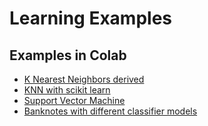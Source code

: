 # Learning Examples

## Examples in Colab

- [K Nearest Neighbors derived](https://colab.research.google.com/github/akshayrb22/playing-with-data/blob/master/supervised_learning/KNN/KNN.ipynb)
- [KNN with scikit learn](https://colab.research.google.com/github/teliofm/Minerando/blob/master/Scikit_Learn_KNN_Best_Practices.ipynb)
- [Support Vector Machine](https://colab.research.google.com/github/jakevdp/PythonDataScienceHandbook/blob/master/notebooks/05.07-Support-Vector-Machines.ipynb)
- [Banknotes with different classifier models](https://colab.research.google.com/drive/1N3YbrixiVnmpMHeTAPAQnio4UeWs808o)
